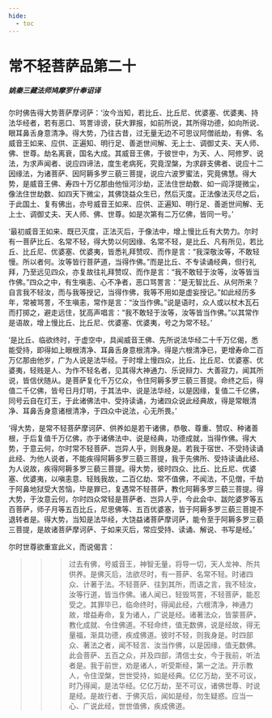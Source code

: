 ```yaml
---
hide:
  - toc
---
```


# **常不轻菩萨品第二十**

##### 姚秦三藏法师鸠摩罗什奉诏译

尔时佛告得大势菩萨摩诃萨：‘汝今当知，若比丘、比丘尼、优婆塞、优婆夷、持法华经者，若有恶口、骂詈诽谤，获大罪报，如前所说，其所得功德，如向所说、眼耳鼻舌身意清净。得大势，乃往古昔，过无量无边不可思议阿僧祇劫，有佛、名威音王如来、应供、正遍知、明行足、善逝世间解、无上士、调御丈夫、天人师、佛、世尊。劫名离衰，国名大成。其威音王佛，于彼世中，为天、人、阿修罗、说法，为求声闻者、说应四谛法，度生老病死，究竟涅槃，为求辟支佛者、说应十二因缘法，为诸菩萨、因阿耨多罗三藐三菩提，说应六波罗蜜法，究竟佛慧。得大势，是威音王佛、寿四十万亿那由他恒河沙劫，正法住世劫数、如一阎浮提微尘，像法住世劫数、如四天下微尘，其佛饶益众生已，然后灭度。正法像法灭尽之后，于此国土、复有佛出，亦号威音王如来、应供、正遍知、明行足、善逝世间解、无上士、调御丈夫、天人师、佛、世尊。如是次第有二万亿佛，皆同一号。’

‘最初威音王如来、既已灭度，正法灭后，于像法中，增上慢比丘有大势力。尔时有一菩萨比丘、名常不轻，得大势以何因缘、名常不轻，是比丘、凡有所见，若比丘、比丘尼、优婆塞、优婆夷，皆悉礼拜赞叹、而作是言：“我深敬汝等，不敢轻慢。所以者何。汝等皆行菩萨道，当得作佛。”而是比丘、不专读诵经典，但行礼拜，乃至远见四众，亦复故往礼拜赞叹、而作是言：“我不敢轻于汝等，汝等皆当作佛。”四众之中，有生嗔恚、心不净者，恶口骂詈言：“是无智比丘、从何所来？自言我不轻汝，而与我等授记，当得作佛，我等不用如是虚妄授记。”如此经历多年，常被骂詈，不生嗔恚，常作是言：“汝当作佛。”说是语时，众人或以杖木瓦石而打掷之，避走远住，犹高声唱言：“我不敢轻于汝等，汝等皆当作佛。”以其常作是语故，增上慢比丘、比丘尼、优婆塞、优婆夷，号之为常不轻。’

‘是比丘、临欲终时，于虚空中，具闻威音王佛、先所说法华经二十千万亿偈，悉能受持，即得如上眼根清净、耳鼻舌身意根清净。得是六根清净已，更增寿命二百万亿那由他岁，广为人说是法华经。于时增上慢四众，比丘、比丘尼、优婆塞、优婆夷，轻贱是人、为作不轻名者，见其得大神通力、乐说辩力、大善寂力，闻其所说，皆信伏随从。是菩萨复化千万亿众，令住阿耨多罗三藐三菩提。命终之后，得值二千亿佛，皆号日月灯明，于其法中、说是法华经，以是因缘，复值二千亿佛，同号云自在灯王，于此诸佛法中、受持读诵，为诸四众说此经典故，得是常眼清净、耳鼻舌身意诸根清净，于四众中说法，心无所畏。’

‘得大势，是常不轻菩萨摩诃萨、供养如是若干诸佛，恭敬、尊重、赞叹、种诸善根，于后复值千万亿佛，亦于诸佛法中、说是经典，功德成就，当得作佛。得大势，于意云何，尔时常不轻菩萨、岂异人乎，则我身是。若我于宿世、不受持读诵此经、为他人说者，不能疾得阿耨多罗三藐三菩提，我于先佛所、受持读诵此经、为人说故，疾得阿耨多罗三藐三菩提。得大势，彼时四众、比丘、比丘尼、优婆塞、优婆夷，以嗔恚意、轻贱我故，二百亿劫、常不值佛，不闻法，不见僧，千劫于阿鼻地狱受大苦恼，毕是罪已，复遇常不轻菩萨，教化阿耨多罗三藐三菩提。得大势，于汝意云何，尔时四众常轻是菩萨者、岂异人乎，今此会中、跋陀婆罗等五百菩萨，师子月等五百比丘，尼思佛等、五百优婆塞，皆于阿耨多罗三藐三菩提不退转者是。得大势，当知是法华经，大饶益诸菩萨摩诃萨，能令至于阿耨多罗三藐三菩提，是故诸菩萨摩诃萨、于如来灭后，常应受持、读诵、解说、书写是经。’

尔时世尊欲重宣此义，而说偈言：

>>> 过去有佛，号威音王，神智无量，将导一切，天人龙神、所共供养。是佛灭后，法欲尽时，有一菩萨、名常不轻。时诸四众、计著于法。不轻菩萨、往到其所，而语之言，我不轻汝，汝等行道，皆当作佛。诸人闻已，轻毁骂詈，不轻菩萨，能忍受之。其罪毕已，临命终时，得闻此经，六根清净，神通力故，增益寿命，复为诸人，广说是经。诸著法众，皆蒙菩萨，教化成就、令住佛道。不轻命终，值无数佛，说是经故，得无量福，渐具功德，疾成佛道。彼时不轻，则我身是。时四部众、著法之者，闻不轻言、汝当作佛，以是因缘，值无数佛。此会菩萨、五百之众，并及四部，清信士女，今于我前，听法者是。我于前世，劝是诸人，听受斯经，第一之法。开示教人，令住涅槃，世世受持，如是经典。亿亿万劫，至不可议，时乃得闻，是法华经。亿亿万劫，至不可议，诸佛世尊、时说是经。是故行者、于佛灭后，闻如是经，勿生疑惑。应当一心、广说此经，世世值佛，疾成佛道。